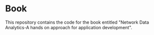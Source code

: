 # Book
This repository contains the code for the book entitled "Network Data Analytics-A hands on approach for application development".
